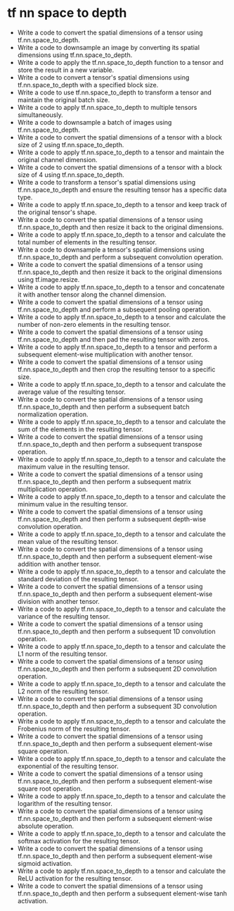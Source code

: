 # tf nn space to depth

- Write a code to convert the spatial dimensions of a tensor using tf.nn.space_to_depth.
- Write a code to downsample an image by converting its spatial dimensions using tf.nn.space_to_depth.
- Write a code to apply the tf.nn.space_to_depth function to a tensor and store the result in a new variable.
- Write a code to convert a tensor's spatial dimensions using tf.nn.space_to_depth with a specified block size.
- Write a code to use tf.nn.space_to_depth to transform a tensor and maintain the original batch size.
- Write a code to apply tf.nn.space_to_depth to multiple tensors simultaneously.
- Write a code to downsample a batch of images using tf.nn.space_to_depth.
- Write a code to convert the spatial dimensions of a tensor with a block size of 2 using tf.nn.space_to_depth.
- Write a code to apply tf.nn.space_to_depth to a tensor and maintain the original channel dimension.
- Write a code to convert the spatial dimensions of a tensor with a block size of 4 using tf.nn.space_to_depth.
- Write a code to transform a tensor's spatial dimensions using tf.nn.space_to_depth and ensure the resulting tensor has a specific data type.
- Write a code to apply tf.nn.space_to_depth to a tensor and keep track of the original tensor's shape.
- Write a code to convert the spatial dimensions of a tensor using tf.nn.space_to_depth and then resize it back to the original dimensions.
- Write a code to apply tf.nn.space_to_depth to a tensor and calculate the total number of elements in the resulting tensor.
- Write a code to downsample a tensor's spatial dimensions using tf.nn.space_to_depth and perform a subsequent convolution operation.
- Write a code to convert the spatial dimensions of a tensor using tf.nn.space_to_depth and then resize it back to the original dimensions using tf.image.resize.
- Write a code to apply tf.nn.space_to_depth to a tensor and concatenate it with another tensor along the channel dimension.
- Write a code to convert the spatial dimensions of a tensor using tf.nn.space_to_depth and perform a subsequent pooling operation.
- Write a code to apply tf.nn.space_to_depth to a tensor and calculate the number of non-zero elements in the resulting tensor.
- Write a code to convert the spatial dimensions of a tensor using tf.nn.space_to_depth and then pad the resulting tensor with zeros.
- Write a code to apply tf.nn.space_to_depth to a tensor and perform a subsequent element-wise multiplication with another tensor.
- Write a code to convert the spatial dimensions of a tensor using tf.nn.space_to_depth and then crop the resulting tensor to a specific size.
- Write a code to apply tf.nn.space_to_depth to a tensor and calculate the average value of the resulting tensor.
- Write a code to convert the spatial dimensions of a tensor using tf.nn.space_to_depth and then perform a subsequent batch normalization operation.
- Write a code to apply tf.nn.space_to_depth to a tensor and calculate the sum of the elements in the resulting tensor.
- Write a code to convert the spatial dimensions of a tensor using tf.nn.space_to_depth and then perform a subsequent transpose operation.
- Write a code to apply tf.nn.space_to_depth to a tensor and calculate the maximum value in the resulting tensor.
- Write a code to convert the spatial dimensions of a tensor using tf.nn.space_to_depth and then perform a subsequent matrix multiplication operation.
- Write a code to apply tf.nn.space_to_depth to a tensor and calculate the minimum value in the resulting tensor.
- Write a code to convert the spatial dimensions of a tensor using tf.nn.space_to_depth and then perform a subsequent depth-wise convolution operation.
- Write a code to apply tf.nn.space_to_depth to a tensor and calculate the mean value of the resulting tensor.
- Write a code to convert the spatial dimensions of a tensor using tf.nn.space_to_depth and then perform a subsequent element-wise addition with another tensor.
- Write a code to apply tf.nn.space_to_depth to a tensor and calculate the standard deviation of the resulting tensor.
- Write a code to convert the spatial dimensions of a tensor using tf.nn.space_to_depth and then perform a subsequent element-wise division with another tensor.
- Write a code to apply tf.nn.space_to_depth to a tensor and calculate the variance of the resulting tensor.
- Write a code to convert the spatial dimensions of a tensor using tf.nn.space_to_depth and then perform a subsequent 1D convolution operation.
- Write a code to apply tf.nn.space_to_depth to a tensor and calculate the L1 norm of the resulting tensor.
- Write a code to convert the spatial dimensions of a tensor using tf.nn.space_to_depth and then perform a subsequent 2D convolution operation.
- Write a code to apply tf.nn.space_to_depth to a tensor and calculate the L2 norm of the resulting tensor.
- Write a code to convert the spatial dimensions of a tensor using tf.nn.space_to_depth and then perform a subsequent 3D convolution operation.
- Write a code to apply tf.nn.space_to_depth to a tensor and calculate the Frobenius norm of the resulting tensor.
- Write a code to convert the spatial dimensions of a tensor using tf.nn.space_to_depth and then perform a subsequent element-wise square operation.
- Write a code to apply tf.nn.space_to_depth to a tensor and calculate the exponential of the resulting tensor.
- Write a code to convert the spatial dimensions of a tensor using tf.nn.space_to_depth and then perform a subsequent element-wise square root operation.
- Write a code to apply tf.nn.space_to_depth to a tensor and calculate the logarithm of the resulting tensor.
- Write a code to convert the spatial dimensions of a tensor using tf.nn.space_to_depth and then perform a subsequent element-wise absolute operation.
- Write a code to apply tf.nn.space_to_depth to a tensor and calculate the softmax activation for the resulting tensor.
- Write a code to convert the spatial dimensions of a tensor using tf.nn.space_to_depth and then perform a subsequent element-wise sigmoid activation.
- Write a code to apply tf.nn.space_to_depth to a tensor and calculate the ReLU activation for the resulting tensor.
- Write a code to convert the spatial dimensions of a tensor using tf.nn.space_to_depth and then perform a subsequent element-wise tanh activation.